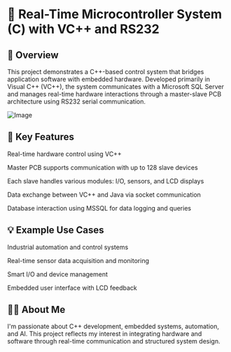 # 📡 Real-Time Microcontroller System (C) with VC++ and RS232
## 📌 Overview
This project demonstrates a C++-based control system that bridges application software with embedded hardware. Developed primarily in Visual C++ (VC++), the system communicates with a Microsoft SQL Server and manages real-time hardware interactions through a master-slave PCB architecture using RS232 serial communication.

![Image](https://github.com/user-attachments/assets/edfed45a-aea8-4404-a782-3c9f2e72c75c)

## 🎯 Key Features
Real-time hardware control using VC++

Master PCB supports communication with up to 128 slave devices

Each slave handles various modules: I/O, sensors, and LCD displays

Data exchange between VC++ and Java via socket communication

Database interaction using MSSQL for data logging and queries

## 💡 Example Use Cases
Industrial automation and control systems

Real-time sensor data acquisition and monitoring

Smart I/O and device management

Embedded user interface with LCD feedback

## 👨‍💻 About Me
I'm passionate about C++ development, embedded systems, automation, and AI.
This project reflects my interest in integrating hardware and software through real-time communication and structured system design.


